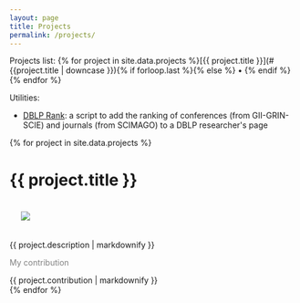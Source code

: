 ```yaml
---
layout: page
title: Projects
permalink: /projects/
---
```


Projects list: 
{% for project in site.data.projects %}[{{ project.title }}](#{{project.title | downcase }}){% if forloop.last %}{% else %} • {% endif %}{% endfor %}

Utilities:

- [DBLP Rank](https://openuserjs.org/scripts/thesave/Rank_DBLP): a script to add the ranking of conferences (from GII-GRIN-SCIE) and journals (from SCIMAGO) to a DBLP researcher's page


{% for project in site.data.projects %}
<h1 id="{{ project.title | downcase }}">{{ project.title }}</h1>
<div class="project hyphenate text-justify">
<img class="float-right" src="{{ project.image.url }}" style="margin:20px; width:{{ project.image.width }};">

{{ project.description | markdownify }}

<p style="color:grey;">My contribution</p>
{{ project.contribution | markdownify }}
</div>
{% endfor %}